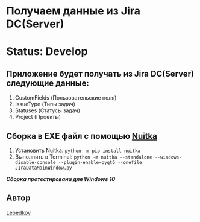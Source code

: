 # Получаем данные из Jira DC(Server) 
# Status: Develop

## Приложение будет получать из Jira DC(Server) следующие данные:
1. CustomFields (Пользовательские поля)
2. IssueType (Типы задач)
3. Statuses (Статусы задач)
4. Project (Проекты)

## Сборка в EXE файл с помощью [Nuitka](https://github.com/Nuitka/Nuitka)  
1. Установить Nuitka: `python -m pip install nuitka` 
2. Выполнить в Terminal: `python -m nuitka --standalone --windows-disable-console --plugin-enable=pyqt6 --onefile JIraDataMainWindow.py`

***Сборка протестирована для Windows 10***



## Автор 
 [Lebedkov](https://github.com/BorodaOmsk)
